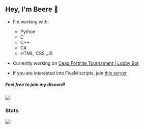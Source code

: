 ## Hey, I'm Beere 👋
- I'm working with:
    - Python
    - C
    - C++
    - C#
    - HTML, CSS ,JS

- Currently working on [Ceap Fortnite Tournament | Lobby Bot](https://discord.gg/ceap)
- If you are interested into FiveM scripts, join [this server](https://discord.gg/NkqhdTKh3J)

##### Feel free to join my discord!
[![](https://img.shields.io/discord/1140359404156366918?label=discord&style=for-the-badge&logo=discord&color=5865F2&logoColor=white)](https://discord.gg/kJvREaJDfd)

### Stats

[![](https://github-readme-stats.vercel.app/api?username=BeereMgM)](https://github.com/anuraghazra/github-readme-stats)
